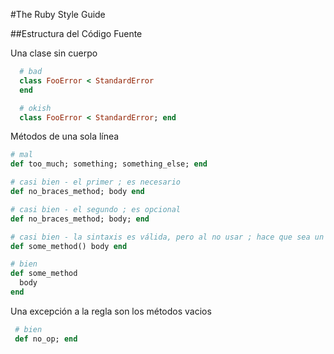 #The Ruby Style Guide

##Estructura del Código Fuente

Una clase sin cuerpo

```Ruby
  # bad
  class FooError < StandardError
  end

  # okish
  class FooError < StandardError; end

  ```
Métodos de una sola línea

  ```Ruby
  # mal
  def too_much; something; something_else; end

  # casi bien - el primer ; es necesario
  def no_braces_method; body end

  # casi bien - el segundo ; es opcional
  def no_braces_method; body; end

  # casi bien - la sintaxis es válida, pero al no usar ; hace que sea un poco difícil de leer
  def some_method() body end

  # bien
  def some_method
    body
  end

  ```
  Una excepción a la regla son los métodos vacios
  
 ```Ruby
  # bien
  def no_op; end
  ```
